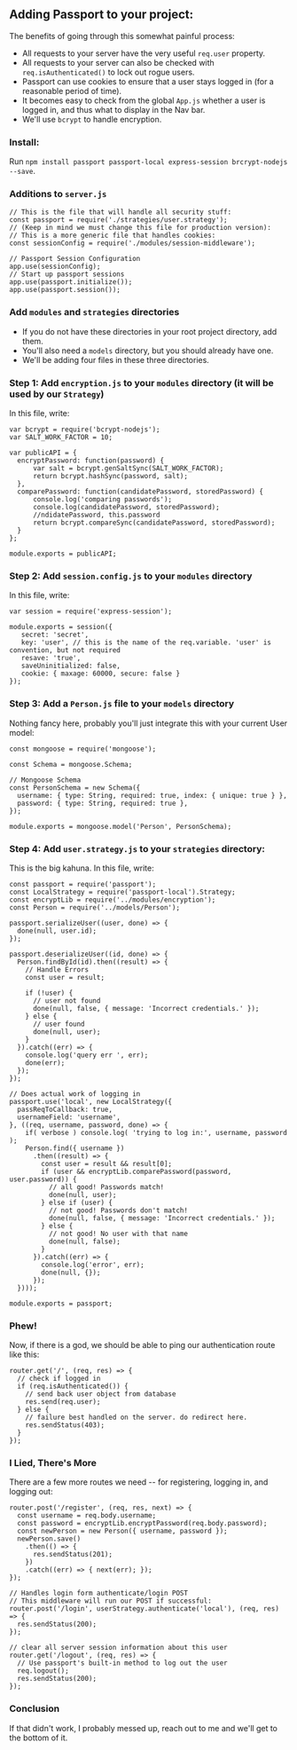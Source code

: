 
## Adding Passport to your project:
The benefits of going through this somewhat painful process:
- All requests to your server have the very useful `req.user` property.
- All requests to your server can also be checked with `req.isAuthenticated()` to lock out rogue users.
- Passport can use cookies to ensure that a user stays logged in (for a reasonable period of time).
- It becomes easy to check from the global `App.js` whether a user is logged in, and thus what to display in the Nav bar.
- We'll use `bcrypt` to handle encryption.

### Install:
Run `npm install passport passport-local express-session brcrypt-nodejs --save`.

### Additions to `server.js`
```
// This is the file that will handle all security stuff:
const passport = require('./strategies/user.strategy');
// (Keep in mind we must change this file for production version):
// This is a more generic file that handles cookies:
const sessionConfig = require('./modules/session-middleware');

// Passport Session Configuration
app.use(sessionConfig);
// Start up passport sessions
app.use(passport.initialize());
app.use(passport.session());
```

### Add `modules` and `strategies` directories
- If you do not have these directories in your root project directory, add them.
- You'll also need a `models` directory, but you should already have one.
- We'll be adding four files in these three directories.

### Step 1: Add `encryption.js` to your `modules` directory (it will be used by our `Strategy`)
In this file, write:
```
var bcrypt = require('bcrypt-nodejs');
var SALT_WORK_FACTOR = 10;

var publicAPI = {
  encryptPassword: function(password) {
      var salt = bcrypt.genSaltSync(SALT_WORK_FACTOR);
      return bcrypt.hashSync(password, salt);
  },
  comparePassword: function(candidatePassword, storedPassword) {
      console.log('comparing passwords');
      console.log(candidatePassword, storedPassword);
      //ndidatePassword, this.password
      return bcrypt.compareSync(candidatePassword, storedPassword);
  }
};

module.exports = publicAPI;
```

### Step 2: Add `session.config.js` to your `modules` directory
In this file, write:
```
var session = require('express-session');

module.exports = session({
   secret: 'secret',
   key: 'user', // this is the name of the req.variable. 'user' is convention, but not required
   resave: 'true',
   saveUninitialized: false,
   cookie: { maxage: 60000, secure: false }
});
```

### Step 3: Add a `Person.js` file to your `models` directory
Nothing fancy here, probably you'll just integrate this with your current User model:
```
const mongoose = require('mongoose');

const Schema = mongoose.Schema;

// Mongoose Schema
const PersonSchema = new Schema({
  username: { type: String, required: true, index: { unique: true } },
  password: { type: String, required: true },
});

module.exports = mongoose.model('Person', PersonSchema);
```

### Step 4: Add `user.strategy.js` to your `strategies` directory:
This is the big kahuna. In this file, write:
```
const passport = require('passport');
const LocalStrategy = require('passport-local').Strategy;
const encryptLib = require('../modules/encryption');
const Person = require('../models/Person');

passport.serializeUser((user, done) => {
  done(null, user.id);
});

passport.deserializeUser((id, done) => {
  Person.findById(id).then((result) => {
    // Handle Errors
    const user = result;

    if (!user) {
      // user not found
      done(null, false, { message: 'Incorrect credentials.' });
    } else {
      // user found
      done(null, user);
    }
  }).catch((err) => {
    console.log('query err ', err);
    done(err);
  });
});

// Does actual work of logging in
passport.use('local', new LocalStrategy({
  passReqToCallback: true,
  usernameField: 'username',
}, ((req, username, password, done) => {
    if( verbose ) console.log( 'trying to log in:', username, password );
    Person.find({ username })
      .then((result) => {
        const user = result && result[0];
        if (user && encryptLib.comparePassword(password, user.password)) {
          // all good! Passwords match!
          done(null, user);
        } else if (user) {
          // not good! Passwords don't match!
          done(null, false, { message: 'Incorrect credentials.' });
        } else {
          // not good! No user with that name
          done(null, false);
        }
      }).catch((err) => {
        console.log('error', err);
        done(null, {});
      });
  })));

module.exports = passport;
```

### Phew!
Now, if there is a god, we should be able to ping our authentication route like this:
```
router.get('/', (req, res) => {
  // check if logged in
  if (req.isAuthenticated()) {
    // send back user object from database
    res.send(req.user);
  } else {
    // failure best handled on the server. do redirect here.
    res.sendStatus(403);
  }
});
```

### I Lied, There's More
There are a few more routes we need -- for registering, logging in, and logging out:
```
router.post('/register', (req, res, next) => {
  const username = req.body.username;
  const password = encryptLib.encryptPassword(req.body.password);
  const newPerson = new Person({ username, password });
  newPerson.save()
    .then(() => {
      res.sendStatus(201);
    })
    .catch((err) => { next(err); });
});

// Handles login form authenticate/login POST
// This middleware will run our POST if successful:
router.post('/login', userStrategy.authenticate('local'), (req, res) => {
  res.sendStatus(200);
});

// clear all server session information about this user
router.get('/logout', (req, res) => {
  // Use passport's built-in method to log out the user
  req.logout();
  res.sendStatus(200);
});
```

### Conclusion
If that didn't work, I probably messed up, reach out to me and we'll get to the bottom of it.
